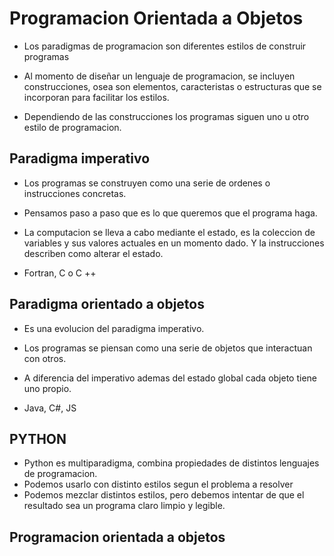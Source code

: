 # Programacion Orientada a Objetos

- Los paradigmas de programacion son diferentes estilos de construir programas

- Al momento de diseñar un lenguaje de programacion, se incluyen construcciones, osea
  son elementos, caracteristas o estructuras que se incorporan para facilitar los estilos.

- Dependiendo de las construcciones los programas siguen uno u otro estilo de programacion.

## Paradigma imperativo
- Los programas se construyen como una serie de ordenes o instrucciones concretas.

- Pensamos paso a paso que es lo que queremos que el programa haga.

- La computacion se lleva a cabo mediante el estado, es la coleccion de variables
  y sus valores actuales en un momento dado. Y la instrucciones describen como alterar el estado.

- Fortran, C o C ++

## Paradigma orientado a objetos
- Es una evolucion del paradigma imperativo.

- Los programas se piensan como una serie de objetos que interactuan con otros.

- A diferencia del imperativo ademas del estado global cada objeto tiene uno propio.

- Java, C#, JS

## PYTHON
- Python es multiparadigma, combina propiedades de distintos lenguajes de programacion.
- Podemos usarlo con distinto estilos segun el problema a resolver
- Podemos mezclar distintos estilos, pero debemos intentar de que el resultado sea un programa claro limpio y legible.

## Programacion orientada a objetos
